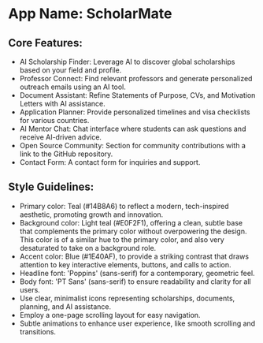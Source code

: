 # **App Name**: ScholarMate

## Core Features:

- AI Scholarship Finder: Leverage AI to discover global scholarships based on your field and profile.
- Professor Connect: Find relevant professors and generate personalized outreach emails using an AI tool.
- Document Assistant: Refine Statements of Purpose, CVs, and Motivation Letters with AI assistance.
- Application Planner: Provide personalized timelines and visa checklists for various countries.
- AI Mentor Chat: Chat interface where students can ask questions and receive AI-driven advice.
- Open Source Community: Section for community contributions with a link to the GitHub repository.
- Contact Form: A contact form for inquiries and support.

## Style Guidelines:

- Primary color: Teal (#14B8A6) to reflect a modern, tech-inspired aesthetic, promoting growth and innovation.  
- Background color: Light teal (#E0F2F1), offering a clean, subtle base that complements the primary color without overpowering the design. This color is of a similar hue to the primary color, and also very desaturated to take on a background role.
- Accent color: Blue (#1E40AF), to provide a striking contrast that draws attention to key interactive elements, buttons, and calls to action.
- Headline font: 'Poppins' (sans-serif) for a contemporary, geometric feel.
- Body font: 'PT Sans' (sans-serif) to ensure readability and clarity for all users.
- Use clear, minimalist icons representing scholarships, documents, planning, and AI assistance.
- Employ a one-page scrolling layout for easy navigation.
- Subtle animations to enhance user experience, like smooth scrolling and transitions.